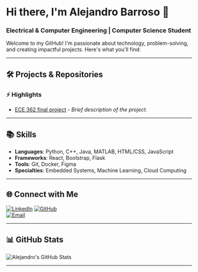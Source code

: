 # Hi there, I'm Alejandro Barroso 👋
### Electrical & Computer Engineering | Computer Science Student

Welcome to my GitHub! I'm passionate about technology, problem-solving, and creating impactful projects. Here's what you'll find:

---

## 🛠️ Projects & Repositories
### ⚡ Highlights
- [ECE 362 final project]([https://github.com/username/project1](https://github.com/abarroso08/ECE362-Team51Project)) - *Brief description of the project.*  

<!-- ### 🔬 Research & Experiments
- [Research Project](https://github.com/username/research) - *Research or experiments in your field.*  
- [Data Science Models](https://github.com/username/datascience) - *Machine Learning and Data Science experiments.*

### 🎨 Fun & Creative
- [Portfolio Website](https://github.com/username/portfolio) - *Code for my personal website.*  
- [Cool Visualization](https://github.com/username/visualization) - *Creative data visualization projects.* -->

---

## 📚 Skills
- **Languages**: Python, C++, Java, MATLAB, HTML/CSS, JavaScript  
- **Frameworks**: React, Bootstrap, Flask  
- **Tools**: Git, Docker, Figma  
- **Specialties**: Embedded Systems, Machine Learning, Cloud Computing

---

## 🌐 Connect with Me
[![LinkedIn](https://img.shields.io/badge/LinkedIn-0077B5?logo=linkedin&logoColor=white)]([https://www.linkedin.com/in/](https://www.linkedin.com/in/alejandrobarrosobueso/))  
[![GitHub](https://img.shields.io/badge/GitHub-181717?logo=github&logoColor=white)](https://github.com/abarroso08)  
[![Email](https://img.shields.io/badge/Email-D14836?logo=gmail&logoColor=white)](mailto:alejandrobarrosobueso@gmail.com)

---

## 📊 GitHub Stats
![Alejandro's GitHub Stats](https://github-readme-stats.vercel.app/api?username=abarroso08&show_icons=true&theme=radical)

---

<!--## 🏆 Achievements
- 🌍 Visited 23 countries  
- 🤖 Participated in robotics competitions (FLL)  
- 💻 Built [Project Name] that improved [specific achievement].-->



<!--
**abarroso08/abarroso08** is a ✨ _special_ ✨ repository because its `README.md` (this file) appears on your GitHub profile.

Here are some ideas to get you started:

- 🔭 I’m currently working on ...
- 🌱 I’m currently learning ...
- 👯 I’m looking to collaborate on ...
- 🤔 I’m looking for help with ...
- 💬 Ask me about ...
- 📫 How to reach me: ...
- 😄 Pronouns: ...
- ⚡ Fun fact: ...
-->
